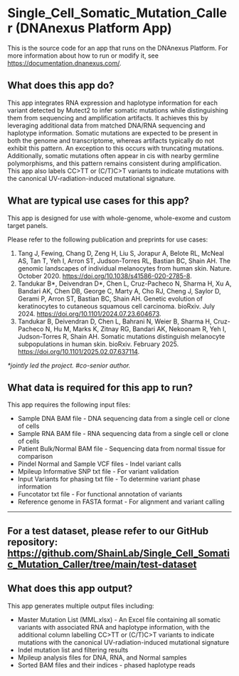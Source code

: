 # Single_Cell_Somatic_Mutation_Caller (DNAnexus Platform App)

This is the source code for an app that runs on the DNAnexus Platform.
For more information about how to run or modify it, see
https://documentation.dnanexus.com/.


## What does this app do?
This app integrates RNA expression and haplotype information for each variant detected by Mutect2 to infer somatic mutations while distinguishing them from sequencing and amplification artifacts. It achieves this by leveraging additional data from matched DNA/RNA sequencing and haplotype information. Somatic mutations are expected to be present in both the genome and transcriptome, whereas artifacts typically do not exhibit this pattern. An exception to this occurs with truncating mutations. Additionally, somatic mutations often appear in cis with nearby germline polymorphisms, and this pattern remains consistent during amplification. This app also labels CC>TT or (C/T)C>T variants to indicate mutations with the canonical UV-radiation-induced mutational signature.

## What are typical use cases for this app?
This app is designed for use with whole-genome, whole-exome and custom target panels.

Please refer to the following publication and preprints for use cases:
1. Tang J, Fewing, Chang D, Zeng H, Liu S, Jorapur A, Belote RL, McNeal AS, Tan T, Yeh I, Arron ST, Judson-Torres RL, Bastian BC, Shain AH. The genomic landscapes of individual melanocytes from human skin. Nature. October 2020. https://doi.org/10.1038/s41586-020-2785-8.
2. Tandukar B\*, Deivendran D\*, Chen L, Cruz-Pacheco N, Sharma H, Xu A, Bandari AK, Chen DB, George C, Marty A, Cho RJ, Cheng J, Saylor D, Gerami P, Arron ST, Bastian BC, Shain AH. Genetic evolution of keratinocytes to cutaneous squamous cell carcinoma. bioRxiv. July 2024. https://doi.org/10.1101/2024.07.23.604673.
3. Tandukar B, Deivendran D, Chen L, Bahrani N, Weier B, Sharma H, Cruz-Pacheco N, Hu M, Marks K, Zitnay RG, Bandari AK, Nekoonam R, Yeh I, Judson-Torres R, Shain AH. Somatic mutations distinguish melanocyte subpopulations in human skin. bioRxiv. February 2025. https://doi.org/10.1101/2025.02.07.637114.

_*jointly led the project. #co-senior author._

## What data is required for this app to run?
This app requires the following input files:
- Sample DNA BAM file - DNA sequencing data from a single cell or clone of cells
- Sample RNA BAM file - RNA sequencing data from a single cell or clone of cells
- Patient Bulk/Normal BAM file - Sequencing data from normal tissue for comparison
- Pindel Normal and Sample VCF files - Indel variant calls
- Mpileup Informative SNP txt file - For variant validation
- Input Variants for phasing txt file - To determine variant phase information
- Funcotator txt file - For functional annotation of variants
- Reference genome in FASTA format - For alignment and variant calling
---
For a test dataset, please refer to our GitHub repository:  
https://github.com/ShainLab/Single_Cell_Somatic_Mutation_Caller/tree/main/test-dataset
---

## What does this app output?
This app generates multiple output files including:
- Master Mutation List (MML.xlsx) - An Excel file containing all somatic variants with associated RNA and haplotype information, with the additional column labelling CC>TT or (C/T)C>T variants to indicate mutations with the canonical UV-radiation-induced mutational signature
- Indel mutation list and filtering results
- Mpileup analysis files for DNA, RNA, and Normal samples
- Sorted BAM files and their indices - phased haplotype reads
